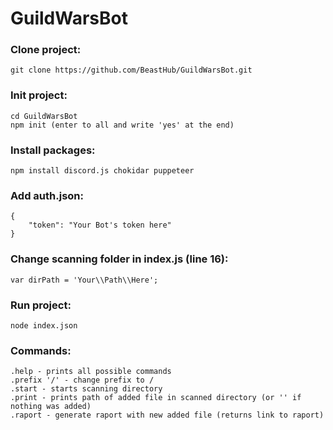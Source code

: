 # GuildWarsBot

### Clone project:
```
git clone https://github.com/BeastHub/GuildWarsBot.git
```
### Init project:
```
cd GuildWarsBot
npm init (enter to all and write 'yes' at the end)
```
### Install packages:
```
npm install discord.js chokidar puppeteer
```
### Add auth.json:
```
{
    "token": "Your Bot's token here"
}
```
### Change scanning folder in index.js (line 16):
```
var dirPath = 'Your\\Path\\Here';
```
### Run project:
```
node index.json
```
### Commands:
```
.help - prints all possible commands
.prefix '/' - change prefix to /
.start - starts scanning directory
.print - prints path of added file in scanned directory (or '' if nothing was added)
.raport - generate raport with new added file (returns link to raport)
```
